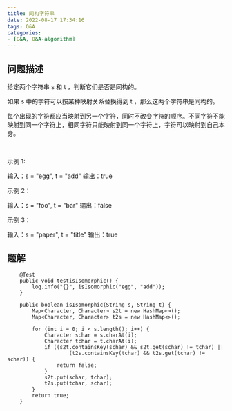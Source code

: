 ```yaml
---
title: 同构字符串
date: 2022-08-17 17:34:16
tags: Q&A
categories:
- [Q&A, Q&A-algorithm]
---
```


## 问题描述
给定两个字符串 s 和 t ，判断它们是否是同构的。

如果 s 中的字符可以按某种映射关系替换得到 t ，那么这两个字符串是同构的。

每个出现的字符都应当映射到另一个字符，同时不改变字符的顺序。不同字符不能映射到同一个字符上，相同字符只能映射到同一个字符上，字符可以映射到自己本身。

 

示例 1:

输入：s = "egg", t = "add"
输出：true


示例 2：

输入：s = "foo", t = "bar"
输出：false


示例 3：

输入：s = "paper", t = "title"
输出：true


## 题解
```
    @Test
    public void testisIsomorphic() {
        log.info("{}", isIsomorphic("egg", "add"));
    }

    public boolean isIsomorphic(String s, String t) {
        Map<Character, Character> s2t = new HashMap<>();
        Map<Character, Character> t2s = new HashMap<>();

        for (int i = 0; i < s.length(); i++) {
            Character schar = s.charAt(i);
            Character tchar = t.charAt(i);
            if ((s2t.containsKey(schar) && s2t.get(schar) != tchar) ||
                    (t2s.containsKey(tchar) && t2s.get(tchar) != schar)) {
                return false;
            }
            s2t.put(schar, tchar);
            t2s.put(tchar, schar);
        }
        return true;
    }
```

